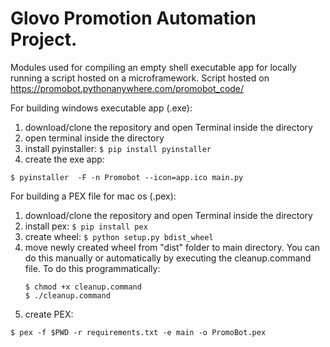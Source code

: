 # Glovo Promotion Automation Project.

Modules used for compiling an empty shell executable app for locally running a script hosted on a microframework.
Script hosted on https://promobot.pythonanywhere.com/promobot_code/


For building windows executable app (.exe):

1. download/clone the repository and open Terminal inside the directory
2. open terminal inside the directory
3. install pyinstaller: ```$ pip install pyinstaller```
4. create the exe app:
```
$ pyinstaller  -F -n Promobot --icon=app.ico main.py
```


For building a PEX file for mac os (.pex):

 1. download/clone the repository and open Terminal inside the directory
 2. install pex: ```$ pip install pex```
 3. create wheel: ```$ python setup.py bdist_wheel```
 4. move newly created wheel from "dist" folder to main directory. You can do this manually or automatically by executing the cleanup.command file.
    To do this programmatically: 
    ```
    $ chmod +x cleanup.command
    $ ./cleanup.command
    ```
 5. create PEX: 
 ```
 $ pex -f $PWD -r requirements.txt -e main -o PromoBot.pex
 ```



 
 
